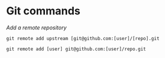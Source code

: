# Git commands

*Add a remote repository*

``git remote add upstream [git@github.com:[user]/[repo].git``

``git remote add [user] git@github.com:[user]/repo.git``
